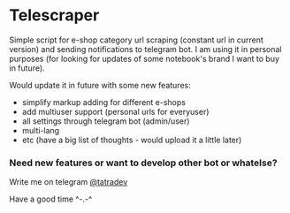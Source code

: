# Telescraper

Simple script for e-shop category url scraping (constant url in current version) and sending notifications to telegram bot.
I am using it in personal purposes (for looking for updates of some notebook's brand I want to buy in future).

Would update it in future with some new features:

- simplify markup adding for different e-shops
- add multiuser support (personal urls for everyuser)
- all settings through telegram bot (admin/user)
- multi-lang
- etc (have a big list of thoughts - would upload it a little later)

### Need new features or want to develop other bot or whatelse?

Write me on telegram [@tatradev](https://t.me/tatradev)

Have a good time ^-.-^
